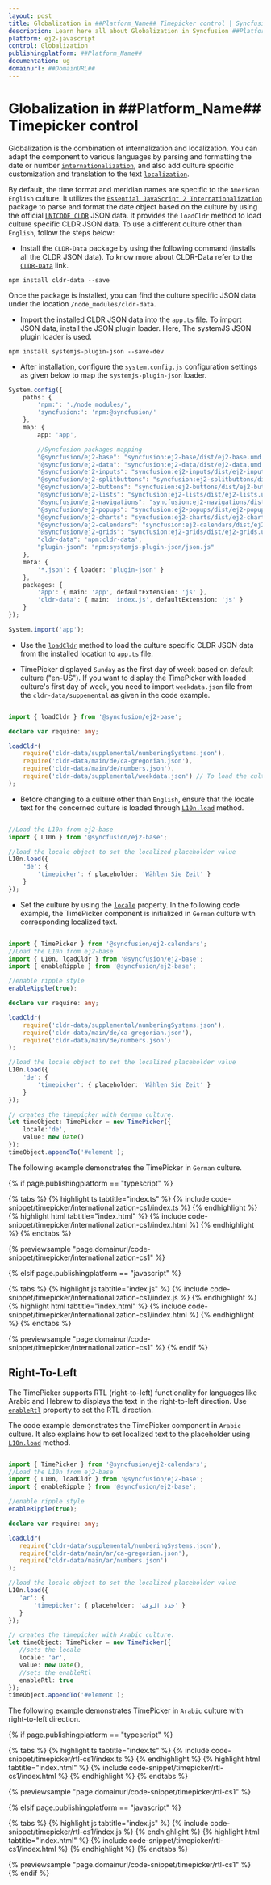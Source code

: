 ```yaml
---
layout: post
title: Globalization in ##Platform_Name## Timepicker control | Syncfusion
description: Learn here all about Globalization in Syncfusion ##Platform_Name## Timepicker control of Syncfusion Essential JS 2 and more.
platform: ej2-javascript
control: Globalization 
publishingplatform: ##Platform_Name##
documentation: ug
domainurl: ##DomainURL##
---
```


# Globalization in ##Platform_Name## Timepicker control

Globalization is the combination of internalization and localization. You can adapt the component to various languages by parsing and formatting the date or number [`internationalization`](../common/internationalization), and also add culture specific customization and translation to the text [`localization`](../common/localization).

By default, the time format and meridian names are specific to the `American English` culture. It utilizes the [`Essential JavaScript 2 Internationalization`](../common/internationalization) package to parse and format the date object based on the culture by using the official [`UNICODE CLDR`](https://cldr.unicode.org/) JSON data. It provides the `loadCldr` method to load culture specific CLDR JSON data. To use a different culture other than `English`, follow the steps below:

* Install the `CLDR-Data` package by using the following command (installs all the CLDR JSON data). To know more about CLDR-Data refer to the [`CLDR-Data`](https://cldr.unicode.org/index/cldr-spec/cldr-json-bindings) link.

```
npm install cldr-data --save
```

Once the package is installed, you can find the culture specific JSON data under the location `/node_modules/cldr-data`.

* Import the installed CLDR JSON data into the `app.ts` file. To import JSON data, install the JSON plugin loader. Here, The systemJS JSON plugin loader is used.

```
npm install systemjs-plugin-json --save-dev
```

* After installation, configure the `system.config.js` configuration settings as given below to map the `systemjs-plugin-json` loader.

```ts
System.config({
    paths: {
        'npm:': './node_modules/',
        'syncfusion:': 'npm:@syncfusion/'
    },
    map: {
        app: 'app',

        //Syncfusion packages mapping
        "@syncfusion/ej2-base": "syncfusion:ej2-base/dist/ej2-base.umd.min.js",
        "@syncfusion/ej2-data": "syncfusion:ej2-data/dist/ej2-data.umd.min.js",
        "@syncfusion/ej2-inputs": "syncfusion:ej2-inputs/dist/ej2-inputs.umd.min.js",
        "@syncfusion/ej2-splitbuttons": "syncfusion:ej2-splitbuttons/dist/ej2-splitbuttons.umd.min.js",
        "@syncfusion/ej2-buttons": "syncfusion:ej2-buttons/dist/ej2-buttons.umd.min.js",
        "@syncfusion/ej2-lists": "syncfusion:ej2-lists/dist/ej2-lists.umd.min.js",
        "@syncfusion/ej2-navigations": "syncfusion:ej2-navigations/dist/ej2-navigations.umd.min.js",
        "@syncfusion/ej2-popups": "syncfusion:ej2-popups/dist/ej2-popups.umd.min.js",
        "@syncfusion/ej2-charts": "syncfusion:ej2-charts/dist/ej2-charts.umd.min.js",
        "@syncfusion/ej2-calendars": "syncfusion:ej2-calendars/dist/ej2-calendars.umd.min.js",
        "@syncfusion/ej2-grids": "syncfusion:ej2-grids/dist/ej2-grids.umd.min.js",
        "cldr-data": 'npm:cldr-data',
        "plugin-json": "npm:systemjs-plugin-json/json.js"
    },
    meta: {
        '*.json': { loader: 'plugin-json' }
    },
    packages: {
        'app': { main: 'app', defaultExtension: 'js' },
        'cldr-data': { main: 'index.js', defaultExtension: 'js' }
    }
});

System.import('app');

```

* Use the [`loadCldr`](../common/internationalization#cldr-data-dependencies) method to load the culture specific CLDR JSON data from the installed location to `app.ts` file.

* TimePicker displayed `Sunday` as the first day of week based on default culture ("en-US"). If you want to display the TimePicker with loaded culture's first day of week, you need to import `weekdata.json` file from the `cldr-data/suppemental` as given in the code example.

```ts

import { loadCldr } from '@syncfusion/ej2-base';

declare var require: any;

loadCldr(
    require('cldr-data/supplemental/numberingSystems.json'),
    require('cldr-data/main/de/ca-gregorian.json'),
    require('cldr-data/main/de/numbers.json'),
    require('cldr-data/supplemental/weekdata.json') // To load the culture based first day of week
);

```

* Before changing to a culture other than `English`, ensure that the locale text for the concerned culture is loaded through [`L10n.load`](../api/base/l10n#load) method.

```ts

//Load the L10n from ej2-base
import { L10n } from '@syncfusion/ej2-base';

//load the locale object to set the localized placeholder value
L10n.load({
    'de': {
        'timepicker': { placeholder: 'Wählen Sie Zeit' }
    }
});

 ```

* Set the culture by using the [`locale`](../api/timepicker/#locale) property. In the following code example, the TimePicker component is initialized in `German` culture with corresponding localized text.

```ts

import { TimePicker } from '@syncfusion/ej2-calendars';
//Load the L10n from ej2-base
import { L10n, loadCldr } from '@syncfusion/ej2-base';
import { enableRipple } from '@syncfusion/ej2-base';

//enable ripple style
enableRipple(true);

declare var require: any;

loadCldr(
    require('cldr-data/supplemental/numberingSystems.json'),
    require('cldr-data/main/de/ca-gregorian.json'),
    require('cldr-data/main/de/numbers.json')
);

//load the locale object to set the localized placeholder value
L10n.load({
    'de': {
        'timepicker': { placeholder: 'Wählen Sie Zeit' }
    }
});

// creates the timepicker with German culture.
let timeObject: TimePicker = new TimePicker({
    locale:'de',
    value: new Date()
});
timeObject.appendTo('#element');

```

The following example demonstrates the TimePicker in `German` culture.

{% if page.publishingplatform == "typescript" %}

 {% tabs %}
{% highlight ts tabtitle="index.ts" %}
{% include code-snippet/timepicker/internationalization-cs1/index.ts %}
{% endhighlight %}
{% highlight html tabtitle="index.html" %}
{% include code-snippet/timepicker/internationalization-cs1/index.html %}
{% endhighlight %}
{% endtabs %}
        
{% previewsample "page.domainurl/code-snippet/timepicker/internationalization-cs1" %}

{% elsif page.publishingplatform == "javascript" %}

{% tabs %}
{% highlight js tabtitle="index.js" %}
{% include code-snippet/timepicker/internationalization-cs1/index.js %}
{% endhighlight %}
{% highlight html tabtitle="index.html" %}
{% include code-snippet/timepicker/internationalization-cs1/index.html %}
{% endhighlight %}
{% endtabs %}

{% previewsample "page.domainurl/code-snippet/timepicker/internationalization-cs1" %}
{% endif %}

## Right-To-Left

The TimePicker supports RTL (right-to-left) functionality for languages like Arabic and Hebrew to displays the text in the right-to-left direction. Use [`enableRtl`](../api/timepicker/#enablertl) property to set the RTL direction.

The code example demonstrates the TimePicker component in `Arabic` culture. It also explains how to set localized text to the placeholder using [`L10n.load`](../api/base/l10n/#load) method.

 ```ts

import { TimePicker } from '@syncfusion/ej2-calendars';
//Load the L10n from ej2-base
import { L10n, loadCldr } from '@syncfusion/ej2-base';
import { enableRipple } from '@syncfusion/ej2-base';

//enable ripple style
enableRipple(true);

declare var require: any;

loadCldr(
    require('cldr-data/supplemental/numberingSystems.json'),
    require('cldr-data/main/ar/ca-gregorian.json'),
    require('cldr-data/main/ar/numbers.json')
);

//load the locale object to set the localized placeholder value
L10n.load({
    'ar': {
        'timepicker': { placeholder: 'حدد الوقت' }
    }
});

// creates the timepicker with Arabic culture.
let timeObject: TimePicker = new TimePicker({
    //sets the locale
    locale: 'ar',
    value: new Date(),
    //sets the enableRtl
    enableRtl: true
});
timeObject.appendTo('#element');
 ```

The following example demonstrates TimePicker in `Arabic` culture with right-to-left direction.

{% if page.publishingplatform == "typescript" %}

 {% tabs %}
{% highlight ts tabtitle="index.ts" %}
{% include code-snippet/timepicker/rtl-cs1/index.ts %}
{% endhighlight %}
{% highlight html tabtitle="index.html" %}
{% include code-snippet/timepicker/rtl-cs1/index.html %}
{% endhighlight %}
{% endtabs %}
        
{% previewsample "page.domainurl/code-snippet/timepicker/rtl-cs1" %}

{% elsif page.publishingplatform == "javascript" %}

{% tabs %}
{% highlight js tabtitle="index.js" %}
{% include code-snippet/timepicker/rtl-cs1/index.js %}
{% endhighlight %}
{% highlight html tabtitle="index.html" %}
{% include code-snippet/timepicker/rtl-cs1/index.html %}
{% endhighlight %}
{% endtabs %}

{% previewsample "page.domainurl/code-snippet/timepicker/rtl-cs1" %}
{% endif %}